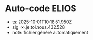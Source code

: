 # Auto-code ELIOS
- ts: 2025-10-01T10:18:51.950Z
- sig: ∞.je.toi.nous.432.528
- note: fichier généré automatiquement